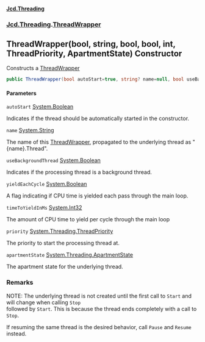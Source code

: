 #### [Jcd.Threading](index.md 'index')
### [Jcd.Threading](Jcd.Threading.md 'Jcd.Threading').[ThreadWrapper](ThreadWrapper.md 'Jcd.Threading.ThreadWrapper')

## ThreadWrapper(bool, string, bool, bool, int, ThreadPriority, ApartmentState) Constructor

Constructs a [ThreadWrapper](ThreadWrapper.md 'Jcd.Threading.ThreadWrapper')

```csharp
public ThreadWrapper(bool autoStart=true, string? name=null, bool useBackgroundThread=true, bool yieldEachCycle=true, int timeToYieldInMs=15, System.Threading.ThreadPriority priority=System.Threading.ThreadPriority.Normal, System.Threading.ApartmentState apartmentState=System.Threading.ApartmentState.Unknown);
```
#### Parameters

<a name='Jcd.Threading.ThreadWrapper.ThreadWrapper(bool,string,bool,bool,int,System.Threading.ThreadPriority,System.Threading.ApartmentState).autoStart'></a>

`autoStart` [System.Boolean](https://docs.microsoft.com/en-us/dotnet/api/System.Boolean 'System.Boolean')

Indicates if the thread should be automatically started in the constructor.

<a name='Jcd.Threading.ThreadWrapper.ThreadWrapper(bool,string,bool,bool,int,System.Threading.ThreadPriority,System.Threading.ApartmentState).name'></a>

`name` [System.String](https://docs.microsoft.com/en-us/dotnet/api/System.String 'System.String')

The name of this [ThreadWrapper](ThreadWrapper.md 'Jcd.Threading.ThreadWrapper'), propagated to the underlying thread as "{name}.Thread".

<a name='Jcd.Threading.ThreadWrapper.ThreadWrapper(bool,string,bool,bool,int,System.Threading.ThreadPriority,System.Threading.ApartmentState).useBackgroundThread'></a>

`useBackgroundThread` [System.Boolean](https://docs.microsoft.com/en-us/dotnet/api/System.Boolean 'System.Boolean')

Indicates if the processing thread is a background thread.

<a name='Jcd.Threading.ThreadWrapper.ThreadWrapper(bool,string,bool,bool,int,System.Threading.ThreadPriority,System.Threading.ApartmentState).yieldEachCycle'></a>

`yieldEachCycle` [System.Boolean](https://docs.microsoft.com/en-us/dotnet/api/System.Boolean 'System.Boolean')

A flag indicating if CPU time is yielded each pass through the main loop.

<a name='Jcd.Threading.ThreadWrapper.ThreadWrapper(bool,string,bool,bool,int,System.Threading.ThreadPriority,System.Threading.ApartmentState).timeToYieldInMs'></a>

`timeToYieldInMs` [System.Int32](https://docs.microsoft.com/en-us/dotnet/api/System.Int32 'System.Int32')

The amount of CPU time to yield per cycle through the main loop

<a name='Jcd.Threading.ThreadWrapper.ThreadWrapper(bool,string,bool,bool,int,System.Threading.ThreadPriority,System.Threading.ApartmentState).priority'></a>

`priority` [System.Threading.ThreadPriority](https://docs.microsoft.com/en-us/dotnet/api/System.Threading.ThreadPriority 'System.Threading.ThreadPriority')

The priority to start the processing thread at.

<a name='Jcd.Threading.ThreadWrapper.ThreadWrapper(bool,string,bool,bool,int,System.Threading.ThreadPriority,System.Threading.ApartmentState).apartmentState'></a>

`apartmentState` [System.Threading.ApartmentState](https://docs.microsoft.com/en-us/dotnet/api/System.Threading.ApartmentState 'System.Threading.ApartmentState')

The apartment state for the underlying thread.

### Remarks
  
NOTE: The underlying thread is not created until the first call to `Start` and will change when calling `Stop`  
followed by `Start`. This is because the thread ends completely with a call to `Stop`.  
  
If resuming  the same thread is the desired behavior, call `Pause` and `Resume` instead.